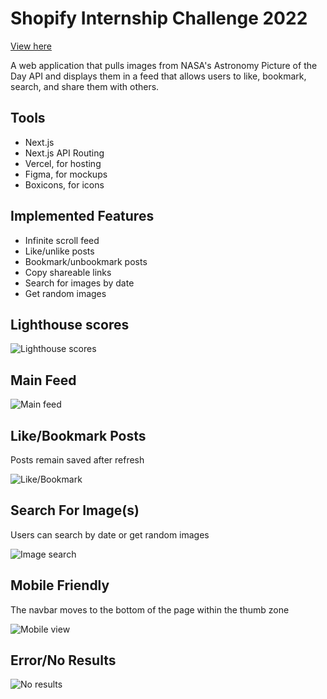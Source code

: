 # Shopify Internship Challenge 2022

[View here](https://spacetagram-phi.vercel.app)

A web application that pulls images from NASA's Astronomy Picture of the Day API and displays them in a feed that allows users to like, bookmark, search, and share them with others.

## Tools

- Next.js
- Next.js API Routing
- Vercel, for hosting
- Figma, for mockups
- Boxicons, for icons

## Implemented Features

- Infinite scroll feed
- Like/unlike posts
- Bookmark/unbookmark posts
- Copy shareable links
- Search for images by date
- Get random images

## Lighthouse scores

![Lighthouse scores](https://github.com/kareemelgendy/spacetagram/blob/master/readme-files/lighthouse-scores.png)

## Main Feed

![Main feed](https://github.com/kareemelgendy/spacetagram/blob/master/readme-files/main-feed.gif)

## Like/Bookmark Posts

Posts remain saved after refresh

![Like/Bookmark](https://github.com/kareemelgendy/spacetagram/blob/master/readme-files/likes-bookmarks.gif)

## Search For Image(s)

Users can search by date or get random images

![Image search](https://github.com/kareemelgendy/spacetagram/blob/master/readme-files/search.gif)

## Mobile Friendly

The navbar moves to the bottom of the page within the thumb zone

![Mobile view](https://github.com/kareemelgendy/spacetagram/blob/master/readme-files/mobile.gif)

## Error/No Results

![No results](https://github.com/kareemelgendy/spacetagram/blob/master/readme-files/no-results.gif)
